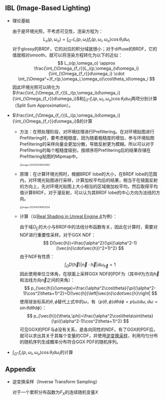 ## IBL (Image-Based Lighting)

* 理论基础

  由于是环境光照，不考虑可见性，渲染方程为：
  $$
  L_o(p,\omega_o)=\int_{\Omega^+}L_i(p,\omega_i)f_r(p,\omega_i,\omega_o)\cos\theta_id\omega_i
  $$
  对于glossy的BRDF，它的对应的积分域就很小；对于diffuse的BRDF，它的值就相对smooth，就可以将渲染方程转化为以下的近似：
  $$
  L_o(p,\omega_o) \approx \frac{\int_{\Omega_{f_r}}L_i(p,\omega_i)d\omega_i}{\int_{\Omega_{f_r}}d\omega_i} \cdot \int_{\Omega^+}f_r(p,\omega_i,\omega_o)\cos\theta_id\omega_i
  $$
  因此环境光照可以转化为$\frac{\int_{\Omega_{f_r}}L_i(p,\omega_i)d\omega_i}{\int_{\Omega_{f_r}}d\omega_i}$和$\int_{\Omega^+}f_r(p,\omega_i,\omega_o)\cos\theta_id\omega_i$两项分别计算（Split Sum Approximation）。

* $\frac{\int_{\Omega_{f_r}}L_i(p,\omega_i)d\omega_i}{\int_{\Omega_{f_r}}d\omega_i}$的计算

  * 方法：在预处理阶段，对环境纹理进行Prefiltering。在对环境贴图进行Prefiltering时，要考虑粗糙度，因为随着粗糙度的增加，参与环境贴图Prefiltering的采样向量会更加分散，导致反射更为模糊。所以可以对于Prefiltering的每个粗糙度级别，按顺序将Prefiltering后的结果存储在Prefiltering贴图的Mipmap中。

    <img src="D:\Code\CG\202\GAMES202-note\Environment_mapping.assets\image-20210413181433913.png" alt="image-20210413181433913" style="zoom:50%;" />

  * 原理：在计算环境光照时，根据BRDF lobe的大小，在BRDF lobe的范围内，对环境光贴图进行采样，计算加权平均后的结果，相当于在镜面反射的方向上，先对环境光贴图上大小相当的区域做加权平均，然后取得平均值计算BRDF。对于漫反射，可以认为其BRDF lobe的中心方向为法线的方向。

    <img src="D:\Code\CG\202\GAMES202-note\Environment_mapping.assets\image-20210413181612024.png" alt="image-20210413181612024" style="zoom:50%;" />

  * 计算（以[Real Shading in Unreal Engine 4](https://blog.selfshadow.com/publications/s2013-shading-course/karis/s2013_pbs_epic_notes_v2.pdf)为例）：

    由于域$\Omega_{f_r}$的大小与BRDF中的法线分布函数有关，因此在计算时，需要对NDF进行重要性采样。对于GGX NDF：
    $$
    D(\vec{h})=\frac{\alpha^2}{\pi((\alpha^2-1)(\vec{n}\cdot\vec{h})^2+1)^2}
    $$
    由于NDF有性质：
    $$
    \int_{\Omega}D(\vec{h})\left|\vec{n}\cdot\vec{h}\right|d\omega_{\vec{h}}=1
    $$
    因此使用单位立体角，在球面上采样GGX NDF的PDF为（其中$\theta$为方向$\vec{h}$和法线方向$\vec{n}$之间的夹角）：
    $$
    p_{\vec{h}}(\omega)=\frac{\alpha^2\cos\theta}{\pi((\alpha^2-1)\cos^2\theta+1)^2}=D(\vec{h})\left|\vec{n}\cdot\vec{h}\right|
    $$
    使用球坐标系的$\theta,\phi$替代上式中的$\omega$，有（$p(\theta,\phi)d\theta d\phi=p(\omega)d\omega, d\omega = \sin\theta d\theta d\phi$）：
    $$
    p_{\vec{h}}(\theta,\phi)=\frac{\alpha^2\cos\theta\sin\theta}{\pi((\alpha^2-1)\cos^2\theta+1)^2}
    $$
    可见GGX的PDF与$\phi$没有关系，是各向同性的NDF。有了GGX的PDF后，就可以求出其关于其每个变量的CDF，并使用[逆变换采样](https://en.wikipedia.org/wiki/Inverse_transform_sampling)，利用均匀分布的随机序列生成概率分布符合GGX PDF的随机序列。
  
* $\int_{\Omega^+}f_r(p,\omega_i,\omega_o)\cos\theta_id\omega_i$的计算

  

  

## Appendix

* 逆变换采样（Inverse Transform Sampling）

  对于一个累积分布函数为$F_X$的连续随机变量$X$